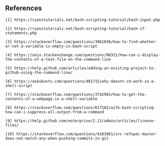 ## References

	[1]	https://ryanstutorials.net/bash-scripting-tutorial/bash-input.php

	[2] https://ryanstutorials.net/bash-scripting-tutorial/bash-if-statements.php

	[3] https://stackoverflow.com/questions/3061036/how-to-find-whether-or-not-a-variable-is-empty-in-bash-script

	[4] https://unix.stackexchange.com/questions/86321/how-can-i-display-the-contents-of-a-text-file-on-the-command-line

	[5] https://help.github.com/articles/adding-an-existing-project-to-github-using-the-command-line/

	[6] https://askubuntu.com/questions/481715/why-doesnt-cd-work-in-a-shell-script

	[7] https://stackoverflow.com/questions/3742983/how-to-get-the-contents-of-a-webpage-in-a-shell-variable

	[8] https://stackoverflow.com/questions/617182/with-bash-scripting-how-can-i-suppress-all-output-from-a-command

	[9] https://help.github.com/enterprise/2.11/admin/articles/license-files/
	
	[10] https://stackoverflow.com/questions/4181861/src-refspec-master-does-not-match-any-when-pushing-commits-in-git